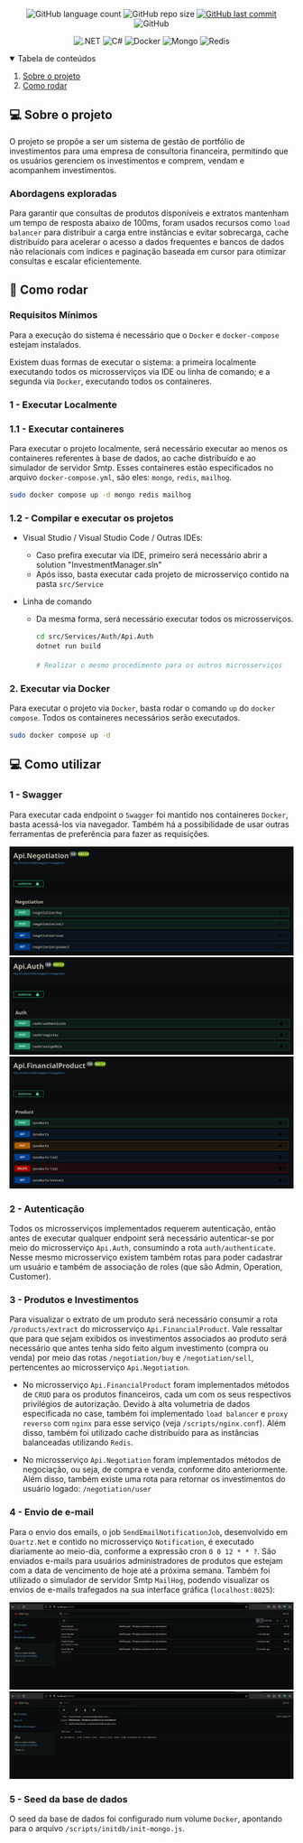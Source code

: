 <p align="center">
  <img alt="GitHub language count" src="https://img.shields.io/github/languages/count/GabrielBueno200/InvestmentManager">

  <img alt="GitHub repo size" src="https://img.shields.io/github/repo-size/GabrielBueno200/InvestmentManager">
  
  <a href="https://github.com/GabrielBueno200/InvestmentManager">
    <img alt="GitHub last commit" src="https://img.shields.io/github/last-commit/GabrielBueno200/InvestmentManager">
  </a>
  
   <img alt="GitHub" src="https://img.shields.io/github/license/GabrielBueno200/InvestmentManager">
</p>

<!-- PROJECT LOGO -->
<p align="center">
  <img alt=".NET" src="https://img.shields.io/badge/.NET-5C2D91?style=for-the-badge&logo=.net&logoColor=white"/>
  <img alt="C#" src="https://img.shields.io/badge/C%23-239120?style=for-the-badge&logo=c-sharp&logoColor=white"/>
  <img alt="Docker" src="https://img.shields.io/badge/Docker-2496ED?style=for-the-badge&logo=docker&logoColor=white"/>
  <img alt="Mongo" src="https://img.shields.io/badge/MongoDB-%234ea94b?style=for-the-badge&logo=mongodb&logoColor=white"/>
  <img alt="Redis" src="https://img.shields.io/badge/redis-%23DD0031?style=for-the-badge&logo=redis&logoColor=white"/>
</p>
</p>

<!-- TABLE OF CONTENTS -->
<details open="open">
  <summary>Tabela de conteúdos</summary>
  <ol>
    <li>
      <a href="#-about-the-project">Sobre o projeto</a>
    </li>
    <li>
      <a href="#-how-to-run">Como rodar</a>
    </li>
  </ol>
</details>


## 💻 Sobre o projeto
O projeto se propõe a ser um sistema de gestão de portfólio de investimentos para uma empresa de consultoria financeira, permitindo que os usuários gerenciem os investimentos e comprem, vendam e acompanhem investimentos.

### Abordagens exploradas
Para garantir que consultas de produtos disponíveis e extratos mantenham um tempo de resposta abaixo de 100ms, foram usados recursos como `load balancer` para distribuir a carga entre instâncias e evitar sobrecarga, cache distribuído para acelerar o acesso a dados frequentes e bancos de dados não relacionais com índices e paginação baseada em cursor para otimizar consultas e escalar eficientemente.

## 🚀 Como rodar

### Requisitos Mínimos
Para a execução do sistema é necessário que o `Docker` e `docker-compose` estejam instalados.

Existem duas formas de executar o sistema: a primeira localmente executando todos os microsserviços via IDE ou linha de comando; e a segunda via `Docker`, executando todos os containeres. 


### 1 - Executar Localmente

### 1.1 - Executar containeres 

Para executar o projeto localmente, será necessário executar ao menos os containeres referentes à base de dados, ao cache distribuído e ao simulador de servidor Smtp. Esses containeres estão especificados no arquivo `docker-compose.yml`, são eles: `mongo`, `redis`, `mailhog`.

```bash
sudo docker compose up -d mongo redis mailhog
```

### 1.2 - Compilar e executar os projetos

- Visual Studio / Visual Studio Code / Outras IDEs:
  - Caso prefira executar via IDE, primeiro será necessário abrir a solution "InvestmentManager.sln"
  - Após isso, basta executar cada projeto de microsserviço contido na pasta `src/Service`

- Linha de comando
  - Da mesma forma, será necessário executar todos os microsserviços.
    ```bash
    cd src/Services/Auth/Api.Auth
    dotnet run build

    # Realizar o mesmo procedimento para os outros microsserviços
    ```

### 2. Executar via Docker

Para executar o projeto via `Docker`, basta rodar o comando `up` do `docker compose`. Todos os containeres necessários serão executados.

```bash
sudo docker compose up -d
```

## 💻 Como utilizar

###  1 - Swagger

Para executar cada endpoint o `Swagger` foi mantido nos containeres `Docker`, basta acessá-los via navegador. Também há a possibilidade de usar outras ferramentas de preferência para fazer as requisições.

![Swagger Negotiation](docs/swagger1.png)
![Swagger Auth](docs/swagger2.png)
![Swagger Financial Product](docs/swagger3.png)

###  2 - Autenticação

Todos os microsserviços implementados requerem autenticação, então antes de executar qualquer endpoint será necessário autenticar-se por meio do microsserviço `Api.Auth`, consumindo a rota `auth/authenticate`. Nesse mesmo microsserviço existem também rotas para poder cadastrar um usuário e também de associação de roles (que são Admin, Operation, Customer).

###  3 - Produtos e Investimentos

Para visualizar o extrato de um produto será necessário consumir a rota `/products/extract` do microsserviço `Api.FinancialProduct`. Vale ressaltar que para que sejam exibidos os investimentos associados ao produto será necessário que antes tenha sido feito algum investimento (compra ou venda) por meio das rotas `/negotiation/buy` e `/negotiation/sell`, pertencentes ao microsserviço `Api.Negotiation`.

- No microsserviço `Api.FinancialProduct` foram implementados métodos de `CRUD` para os produtos financeiros, cada um com os seus respectivos privilégios de autorização. Devido à alta volumetria de dados especificada no case, também foi implementado `load balancer` e `proxy reverso` com `nginx` para esse serviço (veja `/scripts/nginx.conf`). Além disso, também foi utilizado cache distribuído para as instâncias balanceadas utilizando `Redis`.

- No microsserviço `Api.Negotiation` foram implementados métodos de negociação, ou seja, de compra e venda, conforme dito anteriormente. Além disso, também existe uma rota para retornar os investimentos do usuário logado: `/negotiation/user`

### 4 - Envio de e-mail

Para o envio dos emails, o job `SendEmailNotificationJob`, desenvolvido em `Quartz.Net` e contido no microsserviço `Notification`, é executado diariamente ao meio-dia, conforme a expressão cron `0 0 12 * * ?`. São enviados e-mails para usuários administradores de produtos que estejam com a data de vencimento de hoje até a próxima semana. Também foi utilizado o simulador de servidor Smtp `MailHog`, podendo visualizar os envios de e-mails trafegados na sua interface gráfica (`localhost:8025`):

![MailHog](docs/mailhog1.png)
![MailHog](docs/mailhog2.png)

### 5 - Seed da base de dados

O seed da base de dados foi configurado num volume `Docker`, apontando para o arquivo `/scripts/initdb/init-mongo.js`.
